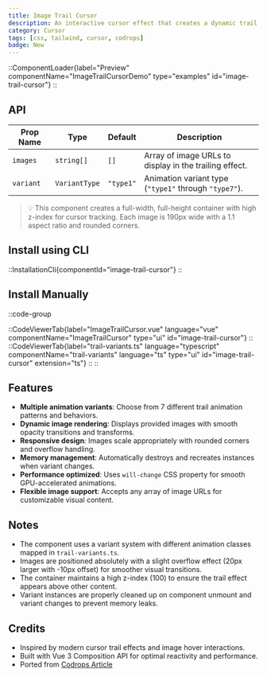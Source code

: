 ```yaml
---
title: Image Trail Cursor
description: An interactive cursor effect that creates a dynamic trail of images following mouse movement with multiple animation variants.
category: Cursor
tags: [css, tailwind, cursor, codrops]
badge: New
---
```


::ComponentLoader{label="Preview" componentName="ImageTrailCursorDemo" type="examples" id="image-trail-cursor"}
::

## API

| Prop Name | Type          | Default   | Description                                            |
| --------- | ------------- | --------- | ------------------------------------------------------ |
| `images`  | `string[]`    | `[]`      | Array of image URLs to display in the trailing effect. |
| `variant` | `VariantType` | `"type1"` | Animation variant type (`"type1"` through `"type7"`).  |

> 💡 This component creates a full-width, full-height container with high z-index for cursor tracking. Each image is 190px wide with a 1.1 aspect ratio and rounded corners.

## Install using CLI

::InstallationCli{componentId="image-trail-cursor"}
::

## Install Manually

::code-group

::CodeViewerTab{label="ImageTrailCursor.vue" language="vue" componentName="ImageTrailCursor" type="ui" id="image-trail-cursor"}
::
::CodeViewerTab{label="trail-variants.ts" language="typescript" componentName="trail-variants" language="ts" type="ui" id="image-trail-cursor" extension="ts"}
::
::

## Features

- **Multiple animation variants**: Choose from 7 different trail animation patterns and behaviors.
- **Dynamic image rendering**: Displays provided images with smooth opacity transitions and transforms.
- **Responsive design**: Images scale appropriately with rounded corners and overflow handling.
- **Memory management**: Automatically destroys and recreates instances when variant changes.
- **Performance optimized**: Uses `will-change` CSS property for smooth GPU-accelerated animations.
- **Flexible image support**: Accepts any array of image URLs for customizable visual content.

## Notes

- The component uses a variant system with different animation classes mapped in `trail-variants.ts`.
- Images are positioned absolutely with a slight overflow effect (20px larger with -10px offset) for smoother visual transitions.
- The container maintains a high z-index (100) to ensure the trail effect appears above other content.
- Variant instances are properly cleaned up on component unmount and variant changes to prevent memory leaks.

## Credits

- Inspired by modern cursor trail effects and image hover interactions.
- Built with Vue 3 Composition API for optimal reactivity and performance.
- Ported from [Codrops Article](https://tympanus.net/codrops/2023/10/18/ideas-for-image-motion-trail-animations/)

